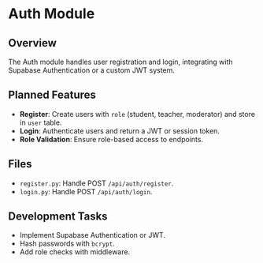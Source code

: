 # Auth Module

## Overview
The Auth module handles user registration and login, integrating with Supabase Authentication or a custom JWT system.

## Planned Features
- **Register**: Create users with `role` (student, teacher, moderator) and store in `user` table.
- **Login**: Authenticate users and return a JWT or session token.
- **Role Validation**: Ensure role-based access to endpoints.

## Files
- `register.py`: Handle POST `/api/auth/register`.
- `login.py`: Handle POST `/api/auth/login`.

## Development Tasks
- Implement Supabase Authentication or JWT.
- Hash passwords with `bcrypt`.
- Add role checks with middleware.
